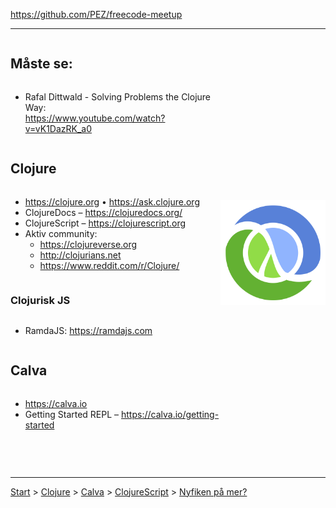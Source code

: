https://github.com/PEZ/freecode-meetup

---

<div style="display: flex; flex-direction: row;">

<div style="display: flex; flex-direction: column; flex: 6;">


## Måste se:

* Rafal Dittwald - Solving Problems the Clojure Way: <br> https://www.youtube.com/watch?v=vK1DazRK_a0

## Clojure

* https://clojure.org • https://ask.clojure.org
* ClojureDocs – https://clojuredocs.org/
* ClojureScript – https://clojurescript.org
* Aktiv community:
    * https://clojureverse.org
    * http://clojurians.net
    * https://www.reddit.com/r/Clojure/

### Clojurisk JS
* RamdaJS: https://ramdajs.com

## Calva

* https://calva.io
* Getting Started REPL – https://calva.io/getting-started

## 

</div>

<div style="display: flex; justify-content: space-around; flex: 3;">
  <div style="display: flex; flex-direction: column; justify-content: space-around; align-items: center;">
    <img src="clj.png" width="500"/>
  </div>
</div>
</div>

---

[Start](hello.md) > [Clojure](clojure.md) > [Calva](calva.md) > [ClojureScript](cljsrn.md) > [Nyfiken på mer?](mer.md)